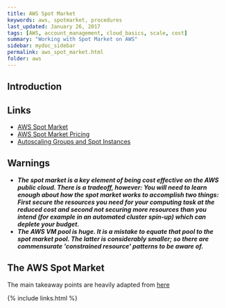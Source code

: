 ```yaml
---
title: AWS Spot Market
keywords: aws, spotmarket, procedures
last_updated: January 26, 2017
tags: [AWS, account_management, cloud_basics, scale, cost]
summary: "Working with Spot Market on AWS"
sidebar: mydoc_sidebar
permalink: aws_spot_market.html
folder: aws
---
```


## Introduction

## Links
- [AWS Spot Market](https://aws.amazon.com/echttps://aws.amazon.com/ec2/spot/pricing/2/spot/details/)
- [AWS Spot Market Pricing](https://aws.amazon.com/ec2/spot/pricing/)
- [Autoscaling Groups and Spot Instances](http://docs.aws.amazon.com/autoscaling/latest/userguide/US-SpotInstances.html)

## Warnings
- ***The spot market is a key element of being cost effective on the AWS public
cloud. There is a tradeoff, however: You will need to learn enough about how 
the spot market works to accomplish two things: First secure the resources you
need for your computing task at the reduced cost and second not securing more
resources than you intend (for example in an automated cluster spin-up) which
can deplete your budget.***
- ***The AWS VM pool is huge. It is a mistake to equate that pool to the spot 
market pool. The latter is considerably smaller; so there are commensurate
'constrained resource' patterns to be aware of.***

## The AWS Spot Market
The main takeaway points are heavily adapted from [here](https://aws.amazon.com/ec2/spot/)


{% include links.html %}
